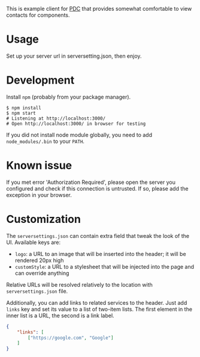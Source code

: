 This is example client for [PDC] that provides somewhat comfortable to view
contacts for components.

[PDC]: https://github.com/release-engineering/product-definition-center


# Usage

Set up your server url in serversetting.json, then enjoy.


# Development

Install `npm` (probably from your package manager).

    $ npm install
    $ npm start 
    # Listening at http://localhost:3000/
    # Open http://localhost:3000/ in browser for testing
    
If you did not install node module globally, you need to add
`node_modules/.bin` to your `PATH`.

# Known issue

If you met error 'Authorization Required', please open the server you configured and check if this connection is untrusted.
If so, please add the exception in your browser.

# Customization

The `serversettings.json` can contain extra field that tweak the look of the
UI. Available keys are:

* `logo`: a URL to an image that will be inserted into the header; it will be
  rendered 20px high
* `customStyle`: a URL to a stylesheet that will be injected into the page and
  can override anything

Relative URLs will be resolved relatively to the location with
`serversettings.json` file.

Additionally, you can add links to related services to the header. Just add
`links` key and set its value to a list of two-item lists. The first element in
the inner list is a URL, the second is a link label.

```json
{
    "links": [
        ["https://google.com", "Google"]
    ]
}
```
